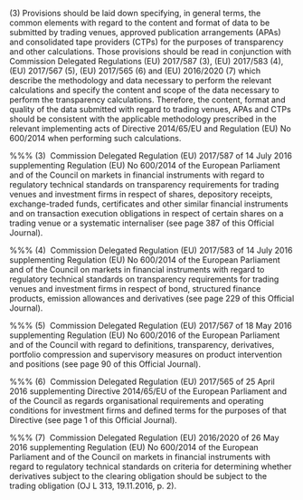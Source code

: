 (3) Provisions should be laid down specifying, in general terms, the common elements with regard to the content and format of data to be submitted by trading venues, approved publication arrangements (APAs) and consolidated tape providers (CTPs) for the purposes of transparency and other calculations. Those provisions should be read in conjunction with Commission Delegated Regulations (EU) 2017/587 (3), (EU) 2017/583 (4), (EU) 2017/567 (5), (EU) 2017/565 (6) and (EU) 2016/2020 (7) which describe the methodology and data necessary to perform the relevant calculations and specify the content and scope of the data necessary to perform the transparency calculations. Therefore, the content, format and quality of the data submitted with regard to trading venues, APAs and CTPs should be consistent with the applicable methodology prescribed in the relevant implementing acts of Directive 2014/65/EU and Regulation (EU) No 600/2014 when performing such calculations.

%%% (3)  Commission Delegated Regulation (EU) 2017/587 of 14 July 2016 supplementing Regulation (EU) No 600/2014 of the European Parliament and of the Council on markets in financial instruments with regard to regulatory technical standards on transparency requirements for trading venues and investment firms in respect of shares, depository receipts, exchange-traded funds, certificates and other similar financial instruments and on transaction execution obligations in respect of certain shares on a trading venue or a systematic internaliser (see page 387 of this Official Journal).

%%% (4)  Commission Delegated Regulation (EU) 2017/583 of 14 July 2016 supplementing Regulation (EU) No 600/2014 of the European Parliament and of the Council on markets in financial instruments with regard to regulatory technical standards on transparency requirements for trading venues and investment firms in respect of bond, structured finance products, emission allowances and derivatives (see page 229 of this Official Journal).

%%% (5)  Commission Delegated Regulation (EU) 2017/567 of 18 May 2016 supplementing Regulation (EU) No 600/2016 of the European Parliament and of the Council with regard to definitions, transparency, derivatives, portfolio compression and supervisory measures on product intervention and positions (see page 90 of this Official Journal).

%%% (6)  Commission Delegated Regulation (EU) 2017/565 of 25 April 2016 supplementing Directive 2014/65/EU of the European Parliament and of the Council as regards organisational requirements and operating conditions for investment firms and defined terms for the purposes of that Directive (see page 1 of this Official Journal).

%%% (7)  Commission Delegated Regulation (EU) 2016/2020 of 26 May 2016 supplementing Regulation (EU) No 600/2014 of the European Parliament and of the Council on markets in financial instruments with regard to regulatory technical standards on criteria for determining whether derivatives subject to the clearing obligation should be subject to the trading obligation (OJ L 313, 19.11.2016, p. 2).